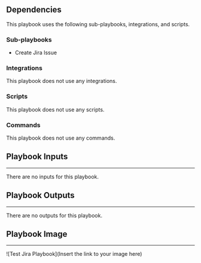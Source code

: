 

## Dependencies
This playbook uses the following sub-playbooks, integrations, and scripts.

### Sub-playbooks
* Create Jira Issue

### Integrations
This playbook does not use any integrations.

### Scripts
This playbook does not use any scripts.

### Commands
This playbook does not use any commands.

## Playbook Inputs
---
There are no inputs for this playbook.

## Playbook Outputs
---
There are no outputs for this playbook.

## Playbook Image
---
![Test Jira Playbook](Insert the link to your image here)